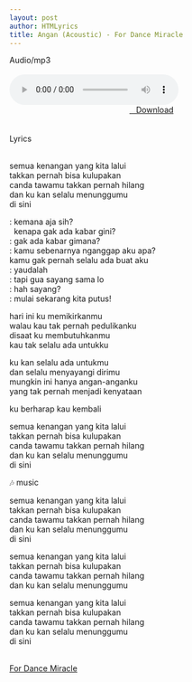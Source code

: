 ```yaml
---
layout: post
author: HTMLyrics
title: Angan (Acoustic) - For Dance Miracle
---
```


<div class="htl">Audio/mp3</div><br />

<audio class='js-player' style="--plyr-color-main: #212121;" controls>
<source src="https://drive.google.com/uc?authuser=0&id=1vB_0ukKoy7Ev4Hyl7mY0qfaZwGk4Z_Mv&export=download" type="audio/mp3">
</audio><br />

<center>
<a href="/download/angan-acoustic-fordancemiracle" class="hbt"><i class="fa fa-chevron-down" aria-hidden="true"></i>&nbsp; &nbsp;Download</a>
</center><br />
<br />

<div class="htl">Lyrics</div><br />

semua kenangan yang kita lalui<br />
takkan pernah bisa kulupakan<br />
canda tawamu takkan pernah hilang<br />
dan ku kan selalu menunggumu<br />
di sini<br />

<p>: kemana aja sih?<br />
&nbsp; kenapa gak ada kabar gini?<br />
: gak ada kabar gimana?<br />
: kamu sebenarnya nganggap aku apa?<br />
  kamu gak pernah selalu ada buat aku<br />
: yaudalah<br />
: tapi gua sayang sama lo<br />
: hah sayang?<br />
: mulai sekarang kita putus!</p>

hari ini ku memikirkanmu<br />
walau kau tak pernah pedulikanku<br />
disaat ku membutuhkanmu<br />
kau tak selalu ada untukku<br />

ku kan selalu ada untukmu<br />
dan selalu menyayangi dirimu<br />
mungkin ini hanya angan-anganku<br />
yang tak pernah menjadi kenyataan<br />

ku berharap kau kembali<br />

semua kenangan yang kita lalui<br />
takkan pernah bisa kulupakan<br />
canda tawamu takkan pernah hilang<br />
dan ku kan selalu menunggumu<br />
di sini<br />

🎶 music<br />

semua kenangan yang kita lalui<br />
takkan pernah bisa kulupakan<br />
canda tawamu takkan pernah hilang<br />
dan ku kan selalu menunggumu<br />
di sini<br />

semua kenangan yang kita lalui<br />
takkan pernah bisa kulupakan<br />
canda tawamu takkan pernah hilang<br />
dan ku kan selalu menunggumu<br />

semua kenangan yang kita lalui<br />
takkan pernah bisa kulupakan<br />
canda tawamu takkan pernah hilang<br />
dan ku kan selalu menunggumu<br />
di sini<br />
<br />

<i class="fa fa-hashtag" aria-hidden="true"></i>
<a href="/artist/fordancemiracle">For Dance Miracle</a>
